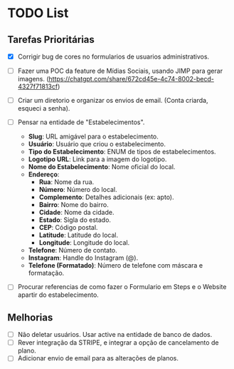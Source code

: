 # TODO List

## Tarefas Prioritárias
- [X] Corrigir bug de cores no formularios de usuarios administrativos.
- [ ] Fazer uma POC da feature de Mídias Sociais, usando JIMP para gerar imagens. (https://chatgpt.com/share/672cd45e-4c74-8002-becd-4327f71813cf)
- [ ] Criar um diretorio e organizar os envios de email. (Conta criarda, esqueci a senha).
- [ ] Pensar na entidade de "Estabelecimentos".
    - **Slug**: URL amigável para o estabelecimento.
    - **Usuário**: Usuário que criou o estabelecimento.
    - **Tipo do Estabelecimento**: ENUM de tipos de estabelecimentos.
    - **Logotipo URL**: Link para a imagem do logotipo.
    - **Nome do Estabelecimento**: Nome oficial do local.
    - **Endereço**:
        - **Rua**: Nome da rua.
        - **Número**: Número do local.
        - **Complemento**: Detalhes adicionais (ex: apto).
        - **Bairro**: Nome do bairro.
        - **Cidade**: Nome da cidade.
        - **Estado**: Sigla do estado.
        - **CEP**: Código postal.
        - **Latitude**: Latitude do local.
        - **Longitude**: Longitude do local.
    - **Telefone**: Número de contato.
    - **Instagram**: Handle do Instagram (@).
    - **Telefone (Formatado)**: Número de telefone com máscara e formatação.
- [ ] Procurar referencias de como fazer o Formulario em Steps e o Website apartir do estabelecimento.


## Melhorias
- [ ] Não deletar usuários. Usar active na entidade de banco de dados.
- [ ] Rever integração da STRIPE, e integrar a opção de cancelamento de plano.
- [ ] Adicionar envio de email para as alterações de planos.
